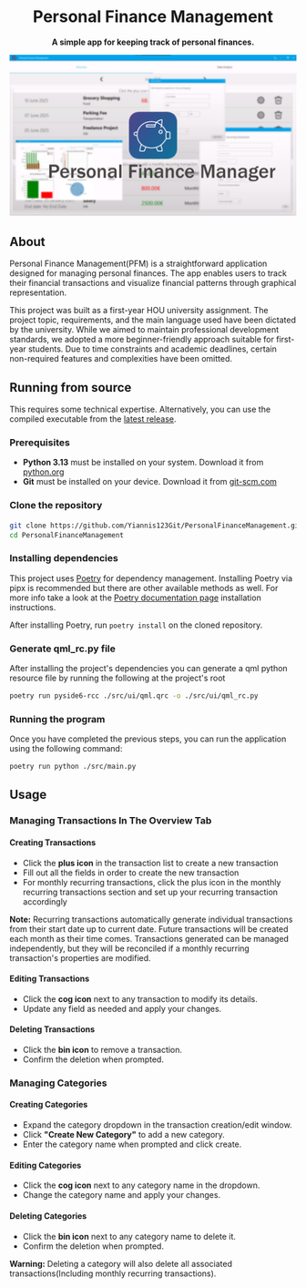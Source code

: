 <div align="center">

# Personal Finance Management
**A simple app for keeping track of personal finances.**

![thumbnail](./Thumbnail.png)
</div>

## About
Personal Finance Management(PFM) is a straightforward application designed for managing personal finances. The app enables users to track their financial transactions and visualize financial patterns through graphical representation. 

This project was built as a first-year HOU university assignment. The project topic, requirements, and the main language used have been dictated by the university. While we aimed to maintain professional development standards, we adopted a more beginner-friendly approach suitable for first-year students. Due to time constraints and academic deadlines, certain non-required features and complexities have been omitted.

## Running from source 
This requires some technical expertise. Alternatively, you can use the compiled executable from the [latest release](https://github.com/Yiannis123Git/PersonalFinanceManagement/releases/latest).

### Prerequisites
- **Python 3.13** must be installed on your system. Download it from [python.org](https://www.python.org/downloads/)
- **Git** must be installed on your device. Download it from [git-scm.com](https://git-scm.com/downloads)

### Clone the repository
```bash
git clone https://github.com/Yiannis123Git/PersonalFinanceManagement.git
cd PersonalFinanceManagement
```

### Installing dependencies
This project uses [Poetry](https://python-poetry.org/) for dependency management. Installing Poetry via pipx is recommended but there are other available methods as well. For more info take a look at the [Poetry documentation page](https://python-poetry.org/docs/) installation instructions.

After installing Poetry, run `poetry install` on the cloned repository.

### Generate qml_rc.py file
After installing the project's dependencies you can generate a qml python resource file by running the following at the project's root

```bash
poetry run pyside6-rcc ./src/ui/qml.qrc -o ./src/ui/qml_rc.py
```

### Running the program
Once you have completed the previous steps, you can run the application using the following command:
```bash
poetry run python ./src/main.py  
```

## Usage

### Managing Transactions In The Overview Tab

#### Creating Transactions
- Click the **plus icon** in the transaction list to create a new transaction
- Fill out all the fields in order to create the new transaction
- For monthly recurring transactions, click the plus icon in the monthly recurring transactions section and set up your recurring transaction accordingly

**Note:** Recurring transactions automatically generate individual transactions from their start date up to current date. Future transactions will be created each month as their time comes. Transactions generated can be managed independently, but they will be reconciled if a monthly recurring transaction's properties are modified.

#### Editing Transactions
- Click the **cog icon** next to any transaction to modify its details.
- Update any field as needed and apply your changes.

#### Deleting Transactions
- Click the **bin icon** to remove a transaction.
- Confirm the deletion when prompted.

### Managing Categories

#### Creating Categories
- Expand the category dropdown in the transaction creation/edit window.
- Click **"Create New Category"** to add a new category.
- Enter the category name when prompted and click create.

#### Editing Categories
- Click the **cog icon** next to any category name in the dropdown.
- Change the category name and apply your changes.

#### Deleting Categories
- Click the **bin icon** next to any category name to delete it.
- Confirm the deletion when prompted.

**Warning:** Deleting a category will also delete all associated transactions(Including monthly recurring transactions).
